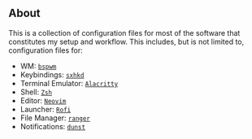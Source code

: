 ## About
This is a collection of configuration files for most of the software that
constitutes my setup and workflow. This includes, but is not limited to,
configuration files for:
* WM: [`bspwm`](https://www.github.com/baskerville/bspwm)
* Keybindings: [`sxhkd`](https://github.com/baskerville/sxhkd/)
* Terminal Emulator: [`Alacritty`](https://github.com/alacritty/alacritty)
* Shell: [`Zsh`](https://www.zsh.org/)
* Editor: [`Neovim`](https://github.com/neovim/neovim)
* Launcher: [`Rofi`](https://github.com/davatorium/rofi)
* File Manager: [`ranger`](https://github.com/ranger/ranger)
* Notifications: [`dunst`](https://github.com/dunst-project/dunst)

